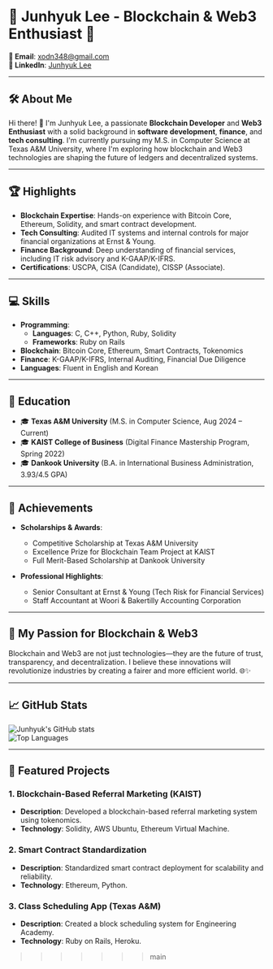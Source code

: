 # 🌟 Junhyuk Lee - Blockchain & Web3 Enthusiast 🌟

**📧 Email**: [xodn348@gmail.com](mailto:xodn348@gmail.com)  
**🔗 LinkedIn**: [Junhyuk Lee](https://www.linkedin.com/in/junhyuk-lee-352932145/)  

---

## 🛠️ About Me

Hi there! 👋 I'm Junhyuk Lee, a passionate **Blockchain Developer** and **Web3 Enthusiast** with a solid background in **software development**, **finance**, and **tech consulting**. 
I'm currently pursuing my M.S. in Computer Science at Texas A&M University, where I'm exploring how blockchain and Web3 technologies are shaping the future of ledgers and decentralized systems.

---

## 🏆 Highlights

- **Blockchain Expertise**: Hands-on experience with Bitcoin Core, Ethereum, Solidity, and smart contract development.
- **Tech Consulting**: Audited IT systems and internal controls for major financial organizations at Ernst & Young.
- **Finance Background**: Deep understanding of financial services, including IT risk advisory and K-GAAP/K-IFRS.
- **Certifications**: USCPA, CISA (Candidate), CISSP (Associate).

---

## 💻 Skills

- **Programming**:
  - **Languages**: C, C++, Python, Ruby, Solidity
  - **Frameworks**: Ruby on Rails
- **Blockchain**: Bitcoin Core, Ethereum, Smart Contracts, Tokenomics
- **Finance**: K-GAAP/K-IFRS, Internal Auditing, Financial Due Diligence
- **Languages**: Fluent in English and Korean

---

## 🏅 Education

- 🎓 **Texas A&M University** (M.S. in Computer Science, Aug 2024 – Current)
- 🎓 **KAIST College of Business** (Digital Finance Mastership Program, Spring 2022)
- 🎓 **Dankook University** (B.A. in International Business Administration, 3.93/4.5 GPA)

---

## 🌟 Achievements

- **Scholarships & Awards**: 
  - Competitive Scholarship at Texas A&M University
  - Excellence Prize for Blockchain Team Project at KAIST
  - Full Merit-Based Scholarship at Dankook University

- **Professional Highlights**:
  - Senior Consultant at Ernst & Young (Tech Risk for Financial Services)
  - Staff Accountant at Woori & Bakertilly Accounting Corporation

---

## 🌌 My Passion for Blockchain & Web3

Blockchain and Web3 are not just technologies—they are the future of trust, transparency, and decentralization. I believe these innovations will revolutionize industries by creating a fairer and more efficient world. 🌐✨

---

## 📈 GitHub Stats

![Junhyuk's GitHub stats](https://github-readme-stats.vercel.app/api?username=junhyuklee&show_icons=true&theme=radical)  
![Top Languages](https://github-readme-stats.vercel.app/api/top-langs/?username=junhyuklee&layout=compact&theme=radical)

---

## 🌟 Featured Projects

### 1. **Blockchain-Based Referral Marketing (KAIST)**
- **Description**: Developed a blockchain-based referral marketing system using tokenomics.
- **Technology**: Solidity, AWS Ubuntu, Ethereum Virtual Machine.

### 2. **Smart Contract Standardization**
- **Description**: Standardized smart contract deployment for scalability and reliability.
- **Technology**: Ethereum, Python.

### 3. **Class Scheduling App (Texas A&M)**
- **Description**: Created a block scheduling system for Engineering Academy.
- **Technology**: Ruby on Rails, Heroku.

>>>>>>> main
